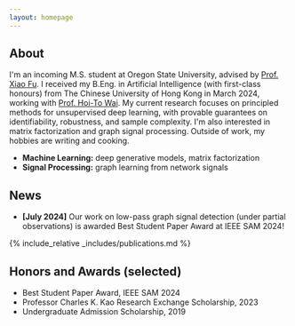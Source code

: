```yaml
---
layout: homepage
---
```


## About

I'm an incoming M.S. student at Oregon State University, advised by [Prof. Xiao Fu](https://web.engr.oregonstate.edu/~fuxia). I received my B.Eng. in Artificial Intelligence (with first-class honours) from The Chinese University of Hong Kong in March 2024, working with [Prof. Hoi-To Wai](https://www1.se.cuhk.edu.hk/~htwai). My current research focuses on principled methods for unsupervised deep learning, with provable guarantees on identifiability, robustness, and sample complexity. I'm also interested in matrix factorization and graph signal processing. Outside of work, my hobbies are writing and cooking.

- **Machine Learning:** deep generative models, matrix factorization
- **Signal Processing:** graph learning from network signals

## News

- **[July 2024]** Our work on low-pass graph signal detection (under partial observations) is awarded Best Student Paper Award at IEEE SAM 2024!

{% include_relative _includes/publications.md %}

## Honors and Awards (selected)

- Best Student Paper Award, IEEE SAM 2024
- Professor Charles K. Kao Research Exchange Scholarship, 2023
- Undergraduate Admission Scholarship, 2019 

<!-- {% include_relative _includes/services.md %} -->
